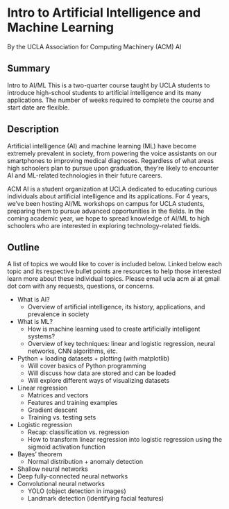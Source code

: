 # Intro to Artificial Intelligence and Machine Learning
By the UCLA Association for Computing Machinery (ACM) AI

## Summary
Intro to AI/ML
This is a two-quarter course taught by UCLA students to introduce high-school students to artificial intelligence and its many applications. The number of weeks required to complete the course and start date are flexible.

## Description
Artificial intelligence (AI) and machine learning (ML) have become extremely prevalent in society, from powering the voice assistants on our smartphones to improving medical diagnoses. Regardless of what areas high schoolers plan to pursue upon graduation, they’re likely to encounter AI and ML-related technologies in their future careers.

ACM AI is a student organization at UCLA dedicated to educating curious individuals about artificial intelligence and its applications. For 4 years, we’ve been hosting AI/ML workshops on campus for UCLA students, preparing them to pursue advanced opportunities in the fields. In the coming academic year, we hope to spread knowledge of AI/ML to high schoolers who are interested in exploring technology-related fields. 

## Outline
A list of topics we would like to cover is included below. Linked below each topic and its respective bullet points are resources to help those interested learn more about these individual topics. Please email ucla acm ai at gmail dot com with any requests, questions, or concerns.

* What is AI?
  * Overview of artificial intelligence, its history, applications, and prevalence in society
* What is ML?
  * How is machine learning used to create artificially intelligent systems?
  * Overview of key techniques: linear and logistic regression, neural networks, CNN algorithms, etc.
* Python + loading datasets + plotting (with matplotlib)
  * Will cover basics of Python programming
  * Will discuss how data are stored and can be loaded
  * Will explore different ways of visualizing datasets
* Linear regression
  * Matrices and vectors
  * Features and training examples
  * Gradient descent
  * Training vs. testing sets
* Logistic regression
  * Recap: classification vs. regression
  * How to transform linear regression into logistic regression using the sigmoid activation function
* Bayes’ theorem 
  * Normal distribution + anomaly detection
* Shallow neural networks
* Deep fully-connected neural networks
* Convolutional neural networks
  * YOLO (object detection in images)
  * Landmark detection (identifying facial features)
